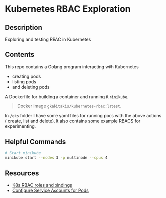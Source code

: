 # Kubernetes RBAC Exploration

## Description

Exploring and testing RBAC in Kubernetes

## Contents

This repo contains a Golang program interacting with Kubernetes

- creating pods
- listing pods
- and deleting pods

A Dockerfile for building a container and running it `minikube`.

> Docker image `gkabitakis/kubernetes-rbac:latest`.

In `/eks` folder I have some yaml files for running pods with the above actions ( create, list and delete). It also contains some example RBACS for experimenting.

## Helpful Commands

```bash
# Start minikube
minikube start --nodes 3 -p multinode --cpus 4
```

## Resources

- [K8s RBAC roles and bindings](https://octopus.com/blog/k8s-rbac-roles-and-bindings)
- [Configure Service Accounts for Pods](https://kubernetes.io/docs/tasks/configure-pod-container/configure-service-account/)
